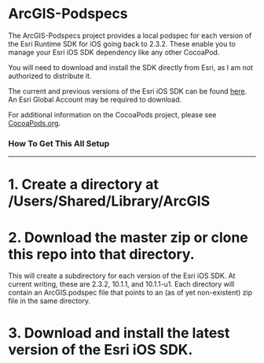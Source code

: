 ArcGIS-Podspecs
===============
The ArcGIS-Podspecs project provides a local podspec for each version of the Esri Runtime SDK for iOS going back to 2.3.2. These enable you to manage your Esri iOS SDK dependency like any other CocoaPod.

You will need to download and install the SDK directly from Esri, as I am not authorized to distribute it.

The current and previous versions of the Esri iOS SDK can be found [here](http://www.esri.com/apps/products/download/index.cfm?fuseaction=download.all#ArcGIS_Runtime_SDK_for_iOS). An Esri Global Account may be required to download.

For additional information on the CocoaPods project, please see [CocoaPods.org](http://cocoapods.org).

### How To Get This All Setup
______

# 1. Create a directory at /Users/Shared/Library/ArcGIS

# 2. Download the master zip or clone this repo into that directory. 

This will create a subdirectory for each version of the Esri iOS SDK. At current writing, these are 2.3.2, 10.1.1, and 10.1.1-u1. Each directory will contain an ArcGIS.podspec file that points to an (as of yet non-existent) zip file in the same directory.

# 3. Download and install the latest version of the Esri iOS SDK.



